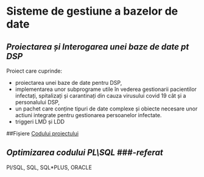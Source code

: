 # Sisteme de gestiune a bazelor de date
## _Proiectarea și Interogarea unei baze de date pt DSP_ 
Proiect care cuprinde:
- proiectarea unei baze de date pentru DSP, 
- implementarea unor subprograme utile în vederea gestionarii pacientilor infectați, spitalizați și carantinați din cauza virusului covid 19 cât și a personalului DSP,
- un pachet care conține tipuri de date complexe și obiecte necesare unor actiuni integrate pentru gestionarea persoanelor infectate.
- triggeri LMD și LDD

##Fișiere
[Codului proiectului](https://github.com/iuga-paula/Sisteme-de-gestiune-a-bazelor-de-date/blob/main/Documentatie_proiect_DSP.pdf)



## _Optimizarea codului PL\SQL_ ###_-referat_
Pl/SQL, SQL, SQL*PLUS, ORACLE
